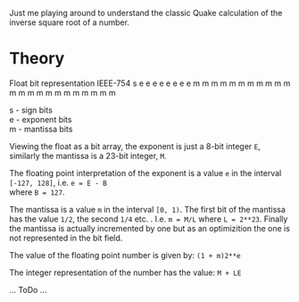 Just me playing around to understand the classic Quake calculation of the inverse square root of a number.

# Theory

Float bit representation IEEE-754
s e e e e e e e e m m m m m m m m m m m m m m m m m m m m m m m

s - sign bits  
e - exponent bits  
m - mantissa bits  

Viewing the float as a bit array, the exponent is just a 8-bit integer `E`, similarly
the mantissa is a 23-bit integer, `M`. 

The floating point interpretation of the exponent is a value
`e` in the interval `[-127, 128]`, i.e. `e = E - B`  
where `B = 127`.

The mantissa is a value `m` in the interval `[0, 1)`. The first bit of the mantissa has the value `1/2`, the second `1/4` etc.
. I.e. `m = M/L` where `L = 2**23`. Finally the mantissa is actually incremented by one but as an optimizition the one is not represented in the bit field.

The value of the floating point number is given by:
`(1 + m)2**e`

The integer representation of the number has the value:
`M + LE` 

... ToDo ...
         
        
         
        
         
         
        
         
         
         
         
         
         
         
        
         
         
        
       
